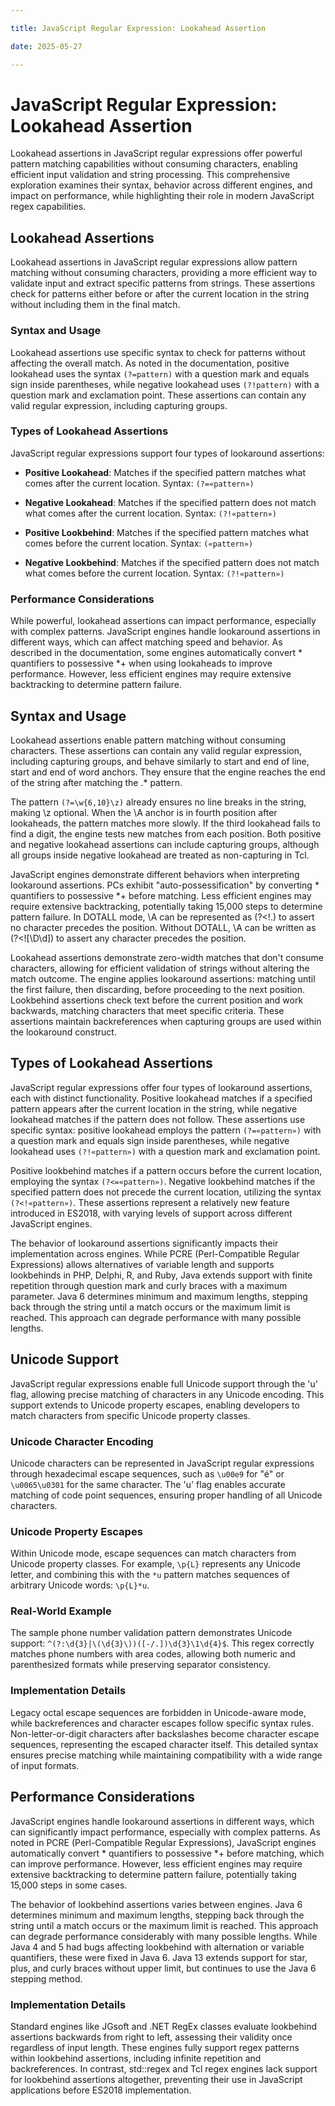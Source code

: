```yaml
---

title: JavaScript Regular Expression: Lookahead Assertion

date: 2025-05-27

---
```



# JavaScript Regular Expression: Lookahead Assertion

Lookahead assertions in JavaScript regular expressions offer powerful pattern matching capabilities without consuming characters, enabling efficient input validation and string processing. This comprehensive exploration examines their syntax, behavior across different engines, and impact on performance, while highlighting their role in modern JavaScript regex capabilities.


## Lookahead Assertions

Lookahead assertions in JavaScript regular expressions allow pattern matching without consuming characters, providing a more efficient way to validate input and extract specific patterns from strings. These assertions check for patterns either before or after the current location in the string without including them in the final match.


### Syntax and Usage

Lookahead assertions use specific syntax to check for patterns without affecting the overall match. As noted in the documentation, positive lookahead uses the syntax `(?=pattern)` with a question mark and equals sign inside parentheses, while negative lookahead uses `(?!pattern)` with a question mark and exclamation point. These assertions can contain any valid regular expression, including capturing groups.


### Types of Lookahead Assertions

JavaScript regular expressions support four types of lookaround assertions:

- **Positive Lookahead**: Matches if the specified pattern matches what comes after the current location. Syntax: `(?=«pattern»)`

- **Negative Lookahead**: Matches if the specified pattern does not match what comes after the current location. Syntax: `(?!«pattern»)`

- **Positive Lookbehind**: Matches if the specified pattern matches what comes before the current location. Syntax: `(«pattern»)`

- **Negative Lookbehind**: Matches if the specified pattern does not match what comes before the current location. Syntax: `(?!«pattern»)`


### Performance Considerations

While powerful, lookahead assertions can impact performance, especially with complex patterns. JavaScript engines handle lookaround assertions in different ways, which can affect matching speed and behavior. As described in the documentation, some engines automatically convert * quantifiers to possessive *+ when using lookaheads to improve performance. However, less efficient engines may require extensive backtracking to determine pattern failure.


## Syntax and Usage

Lookahead assertions enable pattern matching without consuming characters. These assertions can contain any valid regular expression, including capturing groups, and behave similarly to start and end of line, start and end of word anchors. They ensure that the engine reaches the end of the string after matching the .* pattern.

The pattern `(?=\w{6,10}\z)` already ensures no line breaks in the string, making \z optional. When the \A anchor is in fourth position after lookaheads, the pattern matches more slowly. If the third lookahead fails to find a digit, the engine tests new matches from each position. Both positive and negative lookahead assertions can include capturing groups, although all groups inside negative lookahead are treated as non-capturing in Tcl.

JavaScript engines demonstrate different behaviors when interpreting lookaround assertions. PCs exhibit "auto-possessification" by converting * quantifiers to possessive *+ before matching. Less efficient engines may require extensive backtracking, potentially taking 15,000 steps to determine pattern failure. In DOTALL mode, \A can be represented as (?<!.) to assert no character precedes the position. Without DOTALL, \A can be written as (?<![\D\d]) to assert any character precedes the position.

Lookahead assertions demonstrate zero-width matches that don't consume characters, allowing for efficient validation of strings without altering the match outcome. The engine applies lookaround assertions: matching until the first failure, then discarding, before proceeding to the next position. Lookbehind assertions check text before the current position and work backwards, matching characters that meet specific criteria. These assertions maintain backreferences when capturing groups are used within the lookaround construct.


## Types of Lookahead Assertions

JavaScript regular expressions offer four types of lookaround assertions, each with distinct functionality. Positive lookahead matches if a specified pattern appears after the current location in the string, while negative lookahead matches if the pattern does not follow. These assertions use specific syntax: positive lookahead employs the pattern `(?=«pattern»)` with a question mark and equals sign inside parentheses, while negative lookahead uses `(?!«pattern»)` with a question mark and exclamation point.

Positive lookbehind matches if a pattern occurs before the current location, employing the syntax `(?<=«pattern»)`. Negative lookbehind matches if the specified pattern does not precede the current location, utilizing the syntax `(?<!«pattern»)`. These assertions represent a relatively new feature introduced in ES2018, with varying levels of support across different JavaScript engines.

The behavior of lookaround assertions significantly impacts their implementation across engines. While PCRE (Perl-Compatible Regular Expressions) allows alternatives of variable length and supports lookbehinds in PHP, Delphi, R, and Ruby, Java extends support with finite repetition through question mark and curly braces with a maximum parameter. Java 6 determines minimum and maximum lengths, stepping back through the string until a match occurs or the maximum limit is reached. This approach can degrade performance with many possible lengths.


## Unicode Support

JavaScript regular expressions enable full Unicode support through the 'u' flag, allowing precise matching of characters in any Unicode encoding. This support extends to Unicode property escapes, enabling developers to match characters from specific Unicode property classes.


### Unicode Character Encoding

Unicode characters can be represented in JavaScript regular expressions through hexadecimal escape sequences, such as `\u00e9` for "é" or `\u0065\u0301` for the same character. The 'u' flag enables accurate matching of code point sequences, ensuring proper handling of all Unicode characters.


### Unicode Property Escapes

Within Unicode mode, escape sequences can match characters from Unicode property classes. For example, `\p{L}` represents any Unicode letter, and combining this with the `*u` pattern matches sequences of arbitrary Unicode words: `\p{L}*u`.


### Real-World Example

The sample phone number validation pattern demonstrates Unicode support: `^(?:\d{3}|\(\d{3}\))([-/.])\d{3}\1\d{4}$`. This regex correctly matches phone numbers with area codes, allowing both numeric and parenthesized formats while preserving separator consistency.


### Implementation Details

Legacy octal escape sequences are forbidden in Unicode-aware mode, while backreferences and character escapes follow specific syntax rules. Non-letter-or-digit characters after backslashes become character escape sequences, representing the escaped character itself. This detailed syntax ensures precise matching while maintaining compatibility with a wide range of input formats.


## Performance Considerations

JavaScript engines handle lookaround assertions in different ways, which can significantly impact performance, especially with complex patterns. As noted in PCRE (Perl-Compatible Regular Expressions), JavaScript engines automatically convert * quantifiers to possessive *+ before matching, which can improve performance. However, less efficient engines may require extensive backtracking to determine pattern failure, potentially taking 15,000 steps in some cases.

The behavior of lookbehind assertions varies between engines. Java 6 determines minimum and maximum lengths, stepping back through the string until a match occurs or the maximum limit is reached. This approach can degrade performance considerably with many possible lengths. While Java 4 and 5 had bugs affecting lookbehind with alternation or variable quantifiers, these were fixed in Java 6. Java 13 extends support for star, plus, and curly braces without upper limit, but continues to use the Java 6 stepping method.


### Implementation Details

Standard engines like JGsoft and .NET RegEx classes evaluate lookbehind assertions backwards from right to left, assessing their validity once regardless of input length. These engines fully support regex patterns within lookbehind assertions, including infinite repetition and backreferences. In contrast, std::regex and Tcl regex engines lack support for lookbehind assertions altogether, preventing their use in JavaScript applications before ES2018 implementation.

